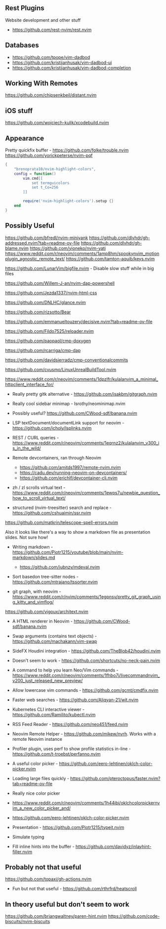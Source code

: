 ## Rest Plugins
Website development and other stuff

- https://github.com/rest-nvim/rest.nvim

## Databases
- https://github.com/tpope/vim-dadbod
- https://github.com/kristijanhusak/vim-dadbod-ui
- https://github.com/kristijanhusak/vim-dadbod-completion

## Working With Remotes
https://github.com/chipsenkbeil/distant.nvim

## iOS stuff
https://github.com/wojciech-kulik/xcodebuild.nvim

## Appearance
Pretty quickfix buffer - https://github.com/folke/trouble.nvim
https://github.com/yorickpeterse/nvim-pqf

```lua
{
    "brenoprata10/nvim-highlight-colors",
    config = function()
        vim.cmd[[
            set termguicolors
            set t_Co=256
        ]]

        require('nvim-highlight-colors').setup {}
    end
}
```


## Possibly Useful
https://github.com/bfredl/nvim-miniyank
https://github.com/dlvhdr/gh-addressed.nvim?tab=readme-ov-file
https://github.com/dlvhdr/gh-blame.nvim
https://github.com/yioneko/nvim-yati
https://www.reddit.com/r/neovim/comments/1amp8hm/spookynvim_motionplugin_agnostic_remote_text/
https://github.com/tamton-aquib/keys.nvim

https://github.com/LunarVim/bigfile.nvim - Disable slow stuff while in big files

https://github.com/Willem-J-an/nvim-dap-powershell

https://github.com/Jezda1337/nvim-html-css

https://github.com/DNLHC/glance.nvim

https://github.com/rizsotto/Bear

https://github.com/emmanueltouzery/decisive.nvim?tab=readme-ov-file

https://github.com/Fildo7525/reloader.nvim

https://github.com/paopaol/cmp-doxygen

https://github.com/rcarriga/cmp-dap

https://github.com/davidsierradz/cmp-conventionalcommits

https://github.com/cvusmo/LinuxUnrealBuildTool.nvim

https://www.reddit.com/r/neovim/comments/1dpzlfr/kulalanvim_a_minimal_httpclient_interface_for/

- Really pretty gitk alternative - https://github.com/isakbm/gitgraph.nvim

- Really cool sidebar minimap - Isrothy/neominimap.nvim

- Possibly useful? https://github.com/CWood-sdf/banana.nvim

- LSP textDocument/documentLink support for neovim - https://github.com/icholy/lsplinks.nvim

- REST / CURL queries - https://www.reddit.com/r/neovim/comments/1eqrnz2/kulalanvim_v300_is_in_the_wild/

- Remote devcontainers, ran through Neovim
    - https://github.com/amitds1997/remote-nvim.nvim
    - https://cadu.dev/running-neovim-on-devcontainers/
    - https://github.com/erichlf/devcontainer-cli.nvim


- zh / zl scrolls virtual text - https://www.reddit.com/r/neovim/comments/1ewps7u/newbie_question_how_to_scroll_virtual_text/

- structured (nvim-treesitter) search and replace - https://github.com/cshuaimin/ssr.nvim

https://github.com/matkrin/telescope-spell-errors.nvim


Also it looks like there's a way to show a markdown file as presentation slides. Not sure how!

- Writing markdown - https://github.com/Piotr1215/youtube/blob/main/nvim-markdown/slides.md
    - https://github.com/jubnzv/mdeval.nvim

- Sort basedon tree-sitter nodes - https://github.com/mtrajano/tssorter.nvim

- git graph, with neovim - https://www.reddit.com/r/nvim/comments/1egpnsv/pretty_git_graph_using_kitty_and_vimflog/

https://github.com/vigoux/architext.nvim

- A HTML renderer in Neovim - https://github.com/CWood-sdf/banana.nvim

- Swap arguments (contains text objects) - https://github.com/machakann/vim-swap

- SideFX Houdini integration - https://github.com/TheBlob42/houdini.nvim

- Doesn't seem to work - https://github.com/shortcuts/no-neck-pain.nvim


- A command to help you learn Neo/Vim commands - https://www.reddit.com/r/neovim/comments/1fhbo7j/livecommandnvim_v200_just_released_new_preview/

- Allow lowercase vim commands - https://github.com/gcmt/cmdfix.nvim

- Faster web searches - https://github.com/Aliqyan-21/wit.nvim

- Kubernetes CLI interactive viewer - https://github.com/Ramilito/kubectl.nvim

- RSS Feed Reader - https://github.com/neo451/feed.nvim

- Neovim Remote Helper - https://github.com/mikew/nvrh. Works with a remote Neovim instance

- Profiler plugin, uses perf to show profile statistics in-line - https://github.com/t-troebst/perfanno.nvim

- A useful color picker - https://github.com/eero-lehtinen/oklch-color-picker.nvim

- Loading large files quickly - https://github.com/pteroctopus/faster.nvim?tab=readme-ov-file

- Really nice color picker
 - https://www.reddit.com/r/neovim/comments/1h44ibi/oklchcolorpickernvim_a_new_color_picker_and/
 - https://github.com/eero-lehtinen/oklch-color-picker.nvim

- Presentation - https://github.com/Piotr1215/typeit.nvim
 - Simulate typing

- Fill inline hints into the buffer - https://github.com/davidyz/inlayhint-filler.nvim


## Probably not that useful
https://github.com/topaxi/gh-actions.nvim

- Fun but not that useful - https://github.com/rthrfrd/heatscroll



## In theory useful but don't seem to work
https://github.com/briangwaltney/paren-hint.nvim
https://github.com/code-biscuits/nvim-biscuits
